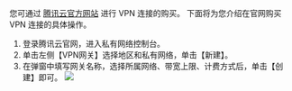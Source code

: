 您可通过 [腾讯云官方网站](https://intl.cloud.tencent.com/) 进行 VPN 连接的购买。
下面将为您介绍在官网购买 VPN 连接的具体操作。
1. 登录腾讯云官网，进入私有网络控制台。
2. 单击左侧【VPN网关】选择地区和私有网络，单击【新建】。
4. 在弹窗中填写网关名称，选择所属网络、带宽上限、计费方式后，单击【创建】即可。
 ![](https://main.qcloudimg.com/raw/990f568ffc28ef1374a578883fea96f5.png)
